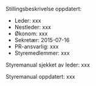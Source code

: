 Stillingsbeskrivelse oppdatert:

* Leder: xxx
* Nestleder: xxx
* Økonom: xxx
* Sekretær: 2015-07-16
* PR-ansvarlig: xxx
* Styremedlemmer: xxx


Styremanual sjekket av leder: xxx

Styremanual oppdatert: xxx
  
  